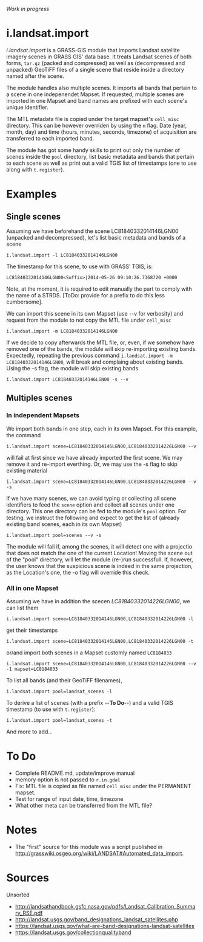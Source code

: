 *Work in progress*

i.landsat.import
================

*i.landsat.import* is a GRASS-GIS module that imports Landsat satellite imagery
scenes in GRASS GIS' data base. It treats Landsat scenes of both forms, `tar.gz`
(packed and compressed) as well as (decompressed and unpacked) GeoTiFF files of
a single scene that reside inside a directory named after the scene.

The module handles also multiple scenes. It imports all bands that pertain to a
scene in one indepenendet Mapset. If requested, multiple scenes are imported in
one Mapset and band names are prefixed with each scene's unique identifier.

The MTL metadata file is copied under the target mapset's `cell_misc`
directory. This can be however overriden by using the `m` flag.
Date (year, month, day) and time (hours, minutes, seconds, timezone) of
acquisition are transferred to each imported band.

The module has got some handy skills to print out only the number of scenes
inside the `pool` directory, list basic metadata and bands that pertain to each
scene as well as print out a valid TGIS list of timestamps (one to use along
with `t.register`).

Examples
========

## Single scenes

Assuming we have beforehand the scene LC81840332014146LGN00 (unpacked and
decompressed), let's list basic metadata and bands of a scene
```
i.landsat.import -l LC81840332014146LGN00
```

The timestamp for this scene, to use with GRASS' TGIS, is:
```
LC81840332014146LGN00<Suffix>|2014-05-26 09:10:26.7368720 +0000
```

Note, at the moment, it is required to edit manually the <Suffix> part to
comply with the name of a STRDS. [ToDo: provide for a prefix to do this less
cumbersome].

We can import this scene in its own Mapset (use --v for verbosity) and request
from the module to not copy the MTL file under `cell_misc`
```
i.landsat.import -m LC81840332014146LGN00
```

If we decide to copy afterwards the MTL file, or, even, if we somehow have
removed one of the bands, the module will skip re-importing existing bands.
Expectedly, repeating the previous command `i.landsat.import -m
LC81840332014146LGN00`, will break and complaing about existing bands. Using
the -s flag, the module will skip existing bands
```
i.landsat.import LC81840332014146LGN00 -s --v
```

## Multiples scenes

### In independent Mapsets

We import both bands in one step, each in its own Mapset. For this example, the
command
```
i.landsat.import scene=LC81840332014146LGN00,LC81840332014226LGN00 --v
```
will fail at first since we have already imported the first scene. We may
remove it and re-import everthing. Or, we may use the -s flag to skip existing
material
```
i.landsat.import scene=LC81840332014146LGN00,LC81840332014226LGN00 --v -s
```

If we have many scenes, we can avoid typing or collecting all scene identifiers
to feed the `scene` option and collect all scenes under one directory. This one
directory can be fed to the module's `pool` option. For testing, we instruct
the following and expect to get the list of (already existing band scenes, each
in its own Mapset)
```
i.landsat.import pool=scenes --v -s
```

The module will fail if, among the scenes, it will detect one with a projectio
that does not match the one of the current Location! Moving the scene out of
the "pool" directory, will let the module (re-)run successfull. If, however,
the user knows that the suspicious scene is indeed in the same projection, as
the Location's one, the -o flag will override this check.


### All in one Mapset

Assuming we have in addition the scecen *LC81840332014226LGN00*, we can list
them
```
i.landsat.import scene=LC81840332014146LGN00,LC81840332014226LGN00 -l
```
get their timestamps
```
i.landsat.import scene=LC81840332014146LGN00,LC81840332014226LGN00 -t
```
or/and import both scenes in a Mapset customly named `LC8184033`
```
i.landsat.import scene=LC81840332014146LGN00,LC81840332014226LGN00 --v -1 mapset=LC8184033
```

To list all bands (and their GeoTiFF filenames), 
```
i.landsat.import pool=landsat_scenes -l
```

To derive a list of scenes (with a prefix --**To Do**--) and a valid TGIS timestamp (to use
with `t.register`):
```
i.landsat.import pool=landsat_scenes -t
```

And more to add...

To Do
=====

- Complete README.md, update/improve manual
- memory option is not passed to `r.in.gdal`
- Fix: MTL file is copied as file named `cell_misc` under the PERMANENT mapset.
- Test for range of input date, time, timezone
- What other meta can be transferred from the MTL file?

Notes
=====

- The "first" source for this module was a script published in
<http://grasswiki.osgeo.org/wiki/LANDSAT#Automated_data_import>.

Sources
=======

Unsorted

- http://landsathandbook.gsfc.nasa.gov/pdfs/Landsat_Calibration_Summary_RSE.pdf
- http://landsat.usgs.gov/band_designations_landsat_satellites.php
- https://landsat.usgs.gov/what-are-band-designations-landsat-satellites
- https://landsat.usgs.gov/collectionqualityband
